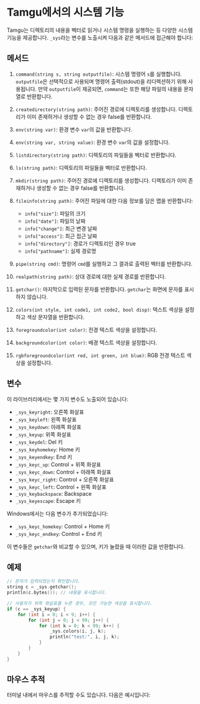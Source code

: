 # Tamgu에서의 시스템 기능

Tamgu는 디렉토리의 내용을 벡터로 읽거나 시스템 명령을 실행하는 등 다양한 시스템 기능을 제공합니다. `_sys`라는 변수를 노출시켜 다음과 같은 메서드에 접근해야 합니다:

## 메서드

1. `command(string s, string outputfile)`: 시스템 명령어 `s`를 실행합니다. `outputfile`은 선택적으로 사용되며 명령어 출력(stdout)을 리디렉션하기 위해 사용됩니다. 만약 `outputfile`이 제공되면, `command`는 또한 해당 파일의 내용을 문자열로 반환합니다.

2. `createdirectory(string path)`: 주어진 경로에 디렉토리를 생성합니다. 디렉토리가 이미 존재하거나 생성할 수 없는 경우 false를 반환합니다.

3. `env(string var)`: 환경 변수 `var`의 값을 반환합니다.

4. `env(string var, string value)`: 환경 변수 `var`의 값을 설정합니다.

5. `listdirectory(string path)`: 디렉토리의 파일들을 벡터로 반환합니다.

6. `ls(string path)`: 디렉토리의 파일들을 벡터로 반환합니다.

7. `mkdir(string path)`: 주어진 경로에 디렉토리를 생성합니다. 디렉토리가 이미 존재하거나 생성할 수 없는 경우 false를 반환합니다.

8. `fileinfo(string path)`: 주어진 파일에 대한 다음 정보를 담은 맵을 반환합니다:
   - `info["size"]`: 파일의 크기
   - `info["date"]`: 파일의 날짜
   - `info["change"]`: 최근 변경 날짜
   - `info["access"]`: 최근 접근 날짜
   - `info["directory"]`: 경로가 디렉토리인 경우 true
   - `info["pathname"]`: 실제 경로명

9. `pipe(string cmd)`: 명령어 `cmd`를 실행하고 그 결과로 출력된 벡터를 반환합니다.

10. `realpath(string path)`: 상대 경로에 대한 실제 경로를 반환합니다.

11. `getchar()`: 마지막으로 입력된 문자를 반환합니다. `getchar`는 화면에 문자를 표시하지 않습니다.

12. `colors(int style, int code1, int code2, bool disp)`: 텍스트 색상을 설정하고 색상 문자열을 반환합니다.

13. `foregroundcolor(int color)`: 전경 텍스트 색상을 설정합니다.

14. `backgroundcolor(int color)`: 배경 텍스트 색상을 설정합니다.

15. `rgbforegroundcolor(int red, int green, int blue)`: RGB 전경 텍스트 색상을 설정합니다.

## 변수

이 라이브러리에서는 몇 가지 변수도 노출되어 있습니다:
- `_sys_keyright`: 오른쪽 화살표
- `_sys_keyleft`: 왼쪽 화살표
- `_sys_keydown`: 아래쪽 화살표
- `_sys_keyup`: 위쪽 화살표
- `_sys_keydel`: Del 키
- `_sys_keyhomekey`: Home 키
- `_sys_keyendkey`: End 키
- `_sys_keyc_up`: Control + 위쪽 화살표
- `_sys_keyc_down`: Control + 아래쪽 화살표
- `_sys_keyc_right`: Control + 오른쪽 화살표
- `_sys_keyc_left`: Control + 왼쪽 화살표
- `_sys_keybackspace`: Backspace
- `_sys_keyescape`: Escape 키

Windows에서는 다음 변수가 추가되었습니다:
- `_sys_keyc_homekey`: Control + Home 키
- `_sys_keyc_endkey`: Control + End 키

이 변수들은 `getchar`와 비교할 수 있으며, 키가 눌렸을 때 이러한 값을 반환합니다.

## 예제

```cpp
// 문자가 입력되었는지 확인합니다.
string c = _sys.getchar();
println(c.bytes()); // 내용을 표시합니다.

// 사용자가 위쪽 화살표를 누른 경우, 모든 가능한 색상을 표시합니다.
if (c == _sys_keyup) {
    for (int i = 0; i < 9; i++) {
        for (int j = 0; j < 99; j++) {
            for (int k = 0; k < 99; k++) {
                _sys.colors(i, j, k);
                println("test:", i, j, k);
            }
        }
    }
}
```

## 마우스 추적

터미널 내에서 마우스를 추적할 수도 있습니다. 다음은 예시입니다: